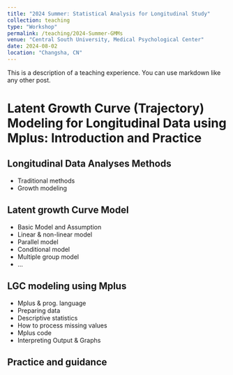 ```yaml
---
title: "2024 Summer: Statistical Analysis for Longitudinal Study"
collection: teaching
type: "Workshop"
permalink: /teaching/2024-Summer-GMMs
venue: "Central South University, Medical Psychological Center"
date: 2024-08-02
location: "Changsha, CN"
---
```


This is a description of a teaching experience. You can use markdown like any other post.

# Latent Growth Curve (Trajectory) Modeling for Longitudinal Data using Mplus: Introduction and Practice
## Longitudinal Data Analyses Methods
* Traditional methods
* Growth modeling

## Latent growth Curve Model
* Basic Model and Assumption
* Linear & non-linear model
* Parallel model
* Conditional model
* Multiple group model
* ...

## LGC modeling using Mplus
* Mplus & prog. language
* Preparing data
* Descriptive statistics
* How to process missing values
* Mplus code
* Interpreting Output & Graphs

## Practice and guidance
